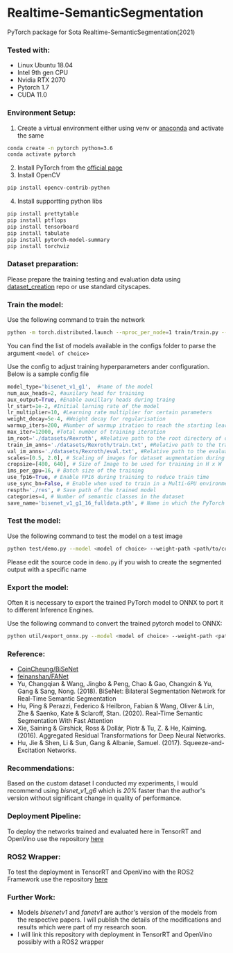 # Realtime-SemanticSegmentation
PyTorch package for Sota Realtime-SemanticSegmentation(2021)
### Tested with:
* Linux Ubuntu 18.04
* Intel 9th gen CPU
* Nvidia RTX 2070
* Pytorch 1.7
* CUDA 11.0

### Environment Setup:
1. Create a virtual environment either using venv or [anaconda](https://docs.anaconda.com/anaconda/install/index.html) and activate the same
```bash   
conda create -n pytorch python=3.6
conda activate pytorch
```
2. Install PyTorch from the [official page](https://pytorch.org/) 
3. Install OpenCV
```bash   
pip install opencv-contrib-python
```
4. Install supportting python libs
```bash   
pip install prettytable
pip install ptflops
pip install tensorboard
pip install tabulate
pip install pytorch-model-summary
pip install torchviz
```

### Dataset preparation:
Please prepare the training testing and evaluation data using [dataset_creation](https://github.com/Eashwar93/Datasetcreator) repo or use standard cityscapes. 



### Train the model:
Use the following command to train the network
```bash
python -m torch.distributed.launch --nproc_per_node=1 train/train.py --model <model of choice>
```
You can find the list of models available in the configs folder to parse the argument ```<model of choice>```

Use the config to adjust training hyperparameters ander configuration. Below is a sample config file
```python
model_type='bisenet_v1_g1',  #name of the model
num_aux_heads=2, #auxilary head for training
aux_output=True, #Enable auxillary heads during traing
lr_start=1e-2, #Initial larning rate of the model
lr_multiplier=10, #Learning rate multiplier for certain parameters
weight_decay=5e-4, #Weight decay for regularisation
warmup_iters=200, #Number of warmup itration to reach the starting learning rate
max_iter=12000, #Total number of training iteration
im_root='./datasets/Rexroth', #Relative path to the root directory of dataset
train_im_anns='./datasets/Rexroth/train.txt', #Relative path to the train data annotation file from dataset_creation repo 
val_im_anns='./datasets/Rexroth/eval.txt', #Relative path to the evaluation data annotation file from dataset_creation repo
scales=[0.5, 2.0], # Scaling of images for dataset augmentation during training
cropsize=[480, 640], # Size of Image to be used for training in H x W 
ims_per_gpu=16, # Batch size of the training
use_fp16=True, # Enable FP16 during training to reduce train time
use_sync_bn=False, # Enable when used to train in a Multi-GPU environment
respth='./res', # Save path of the trained model
categories=4, # Number of semantic classes in the dataset
save_name='bisenet_v1_g1_16_fulldata.pth', # Name in which the PyTorch model will be saved in Save path
```

### Test the model:
Use the following command to test the model on a test image
```bash
python test/demo.py --model <model of choice> --weight-path <path/to/coressponding/.pth file> --img-path <path/to/test/image>
```
Please edit the source code in ```demo.py``` if you wish to create the segmented output with a specific name

### Export the model:
Often it is necessary to export the trained PyTorch model to ONNX to port it to different Inference Engines.

Use the following command to convert the trained pytorch model to ONNX:
```bash
python util/export_onnx.py --model <model of choice> --weight-path <path/to/coressponding/.pth file> --outpath <path/to/output/icluding/filename.onnx>
```

### Reference:
* [CoinCheung/BiSeNet](https://github.com/CoinCheung/BiSeNet)
* [feinanshan/FANet](https://github.com/feinanshan/FANet)
* Yu, Changqian & Wang, Jingbo & Peng, Chao & Gao, Changxin & Yu, Gang & Sang, Nong. (2018). BiSeNet: Bilateral Segmentation Network for Real-Time Semantic Segmentation
* Hu, Ping & Perazzi, Federico & Heilbron, Fabian & Wang, Oliver & Lin, Zhe & Saenko, Kate & Sclaroff, Stan. (2020). Real-Time Semantic Segmentation With Fast Attention
* Xie, Saining & Girshick, Ross & Dollár, Piotr & Tu, Z. & He, Kaiming. (2016). Aggregated Residual Transformations for Deep Neural Networks. 
* Hu, Jie & Shen, Li & Sun, Gang & Albanie, Samuel. (2017). Squeeze-and-Excitation Networks. 


### Recommendations:
Based on the custom dataset I conducted my experiments, I would recommend using _bisnet_v1_g6_ which is _20%_ faster than the author's version without significant change in quality of performance.

### Deployment Pipeline:
To deploy the networks trained and evaluated here in TensorRT and OpenVino use the repository [here](https://github.com/Eashwar93/SemanticSegmentation-Deployments)

### ROS2 Wrapper:
To test the deployment in TensorRT and OpenVino with the ROS2 Framework use the repository [here](https://github.com/Eashwar93/SemanticSegmentation-Deployments/tree/main/ros2_wrapper)


### Further Work:
* Models _bisenetv1_ and _fanetv1_ are author's version of the models from the respective papers. I will publish the details of the modifications and results which were part of my research soon.
* I will link this repository with deployment in TensorRT and OpenVino possibly with a ROS2 wrapper
